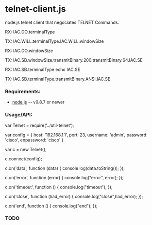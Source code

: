 telnet-client.js
================

node.js telnet client that negociates TELNET Commands.


RX: IAC.DO.terminalType

TX: IAC.WILL.terminalType.IAC.WILL.windowSize

RX: IAC.DO.windowSize

TX: IAC.SB.windowSize.transmitBinary.200.transmitBinary.64.IAC.SE

RX: IAC.SB.terminalType echo IAC.SE

TX: IAC.SB.terminalType.transmitBinary.ANSI.IAC.SE



### Requirements:

* [node.js](http://nodejs.org/) -- v0.8.7 or newer

### Usage/API:

var Telnet = require('../util-telnet');

var config = {
    host: '192.168.1.1',
    port: 23,
    username: 'admin',
    password: 'cisco',
    enpassword: 'cisco'
}

var c = new Telnet();

c.connect(config);

c.on('data', function (data) {
    console.log(data.toString());
});


c.on('error', function (error) {
    console.log("error", error);
});


c.on('timeout', function () {
    console.log("timeout");
});


c.on('close', function (had_error) {
    console.log("close",had_error);
});


c.on('end', function () {
    console.log("end");
});

### TODO
